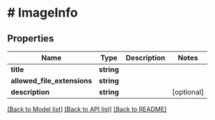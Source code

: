 # # ImageInfo

## Properties

Name | Type | Description | Notes
------------ | ------------- | ------------- | -------------
**title** | **string** |  |
**allowed_file_extensions** | **string** |  |
**description** | **string** |  | [optional]

[[Back to Model list]](../../README.md#models) [[Back to API list]](../../README.md#endpoints) [[Back to README]](../../README.md)
